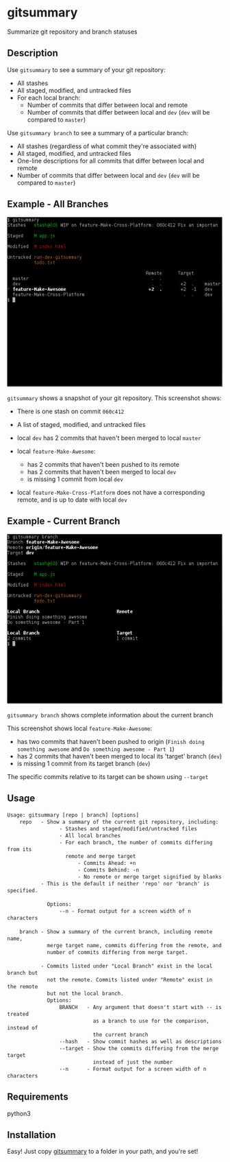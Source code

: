 # gitsummary

Summarize git repository and branch statuses

## Description
Use `gitsummary` to see a summary of your git repository:

* All stashes
* All staged, modified, and untracked files
* For each local branch:
   * Number of commits that differ between local and remote
   * Number of commits that differ between local and `dev`
     (`dev` will be compared to `master`)

Use `gitsummary branch` to see a summary of a particular branch:

* All stashes (regardless of what commit they're associated with)
* All staged, modified, and untracked files
* One-line descriptions for all commits that differ between local and remote
* Number of commits that differ between local and `dev`
(`dev` will be compared to `master`)


## Example - All Branches
![](https://raw.githubusercontent.com/glenreesor/gitsummary/master/doc/output.default.png)

`gitsummary` shows a snapshot of your git repository. This screenshot shows:

* There is one stash on commit `060c412`
* A list of staged, modified, and untracked files
* local `dev` has 2 commits that haven't been merged to local `master`
* local `feature-Make-Awesome`:
   * has 2 commits that haven't been pushed to its remote
   * has 2 commits that haven't been merged to local `dev`
   * is missing 1 commit from local `dev`

* local `feature-Make-Cross-Platform` does not have a corresponding remote,
 and is up to date with local `dev`

## Example - Current Branch
![](https://raw.githubusercontent.com/glenreesor/gitsummary/master/doc/output.currentBranch.png)

`gitsummary branch` shows complete information about the current branch

This screenshot shows local `feature-Make-Awesome`:

   * has two commits that haven't been pushed to origin
   (`Finish doing something awesome` and `Do something awesome - Part 1`)
   * has 2 commits that haven't been merged to local its 'target' branch
   (`dev`)
   * is missing 1 commit from its target branch (`dev`)

The specific commits relative to its target can be shown using `--target`

## Usage
```
Usage: gitsummary [repo | branch] [options]
    repo   - Show a summary of the current git repository, including:
                 - Stashes and staged/modified/untracked files
                 - All local branches
                 - For each branch, the number of commits differing from its
                   remote and merge target
                       - Commits Ahead: +n
                       - Commits Behind: -n
                       - No remote or merge target signified by blanks
           - This is the default if neither 'repo' nor 'branch' is specified.

             Options:
                 --n - Format output for a screen width of n characters

    branch - Show a summary of the current branch, including remote name,
             merge target name, commits differing from the remote, and
             number of commits differing from merge target.

           - Commits listed under "Local Branch" exist in the local branch but
             not the remote. Commits listed under "Remote" exist in the remote
             but not the local branch.
             Options:
                 BRANCH   - Any argument that doesn't start with -- is treated
                            as a branch to use for the comparison, instead of
                            the current branch
                 --hash   - Show commit hashes as well as descriptions
                 --target - Show the commits differing from the merge target
                            instead of just the number
                 --n      - Format output for a screen width of n characters
```

## Requirements
python3

## Installation
Easy! Just copy [gitsummary](https://raw.githubusercontent.com/glenreesor/gitsummary/master/gitsummary) to a folder in your path, and you're set!
